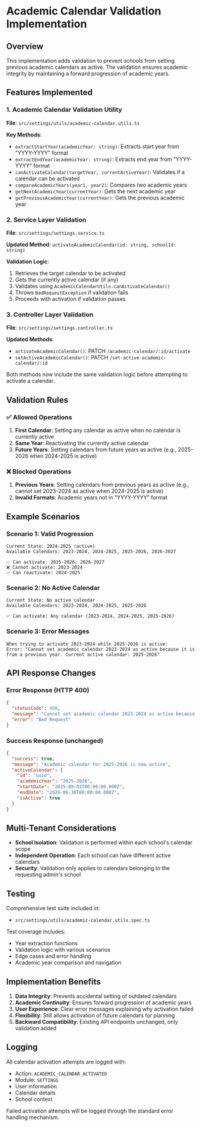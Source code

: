 # Academic Calendar Validation Implementation

## Overview
This implementation adds validation to prevent schools from setting previous academic calendars as active. The validation ensures academic integrity by maintaining a forward progression of academic years.

## Features Implemented

### 1. Academic Calendar Validation Utility
**File**: `src/settings/utils/academic-calendar.utils.ts`

**Key Methods**:
- `extractStartYear(academicYear: string)`: Extracts start year from "YYYY-YYYY" format
- `extractEndYear(academicYear: string)`: Extracts end year from "YYYY-YYYY" format
- `canActivateCalendar(targetYear, currentActiveYear)`: Validates if a calendar can be activated
- `compareAcademicYears(year1, year2)`: Compares two academic years
- `getNextAcademicYear(currentYear)`: Gets the next academic year
- `getPreviousAcademicYear(currentYear)`: Gets the previous academic year

### 2. Service Layer Validation
**File**: `src/settings/settings.service.ts`

**Updated Method**: `activateAcademicCalendar(id: string, schoolId: string)`

**Validation Logic**:
1. Retrieves the target calendar to be activated
2. Gets the currently active calendar (if any)
3. Validates using `AcademicCalendarUtils.canActivateCalendar()`
4. Throws `BadRequestException` if validation fails
5. Proceeds with activation if validation passes

### 3. Controller Layer Validation
**File**: `src/settings/settings.controller.ts`

**Updated Methods**:
- `activateAcademicCalendar()`: PATCH `/academic-calendar/:id/activate`
- `setActiveAcademicCalendar()`: PATCH `/set-active-academic-calendar/:id`

Both methods now include the same validation logic before attempting to activate a calendar.

## Validation Rules

### ✅ Allowed Operations
1. **First Calendar**: Setting any calendar as active when no calendar is currently active
2. **Same Year**: Reactivating the currently active calendar
3. **Future Years**: Setting calendars from future years as active (e.g., 2025-2026 when 2024-2025 is active)

### ❌ Blocked Operations
1. **Previous Years**: Setting calendars from previous years as active (e.g., cannot set 2023-2024 as active when 2024-2025 is active)
2. **Invalid Formats**: Academic years not in "YYYY-YYYY" format

## Example Scenarios

### Scenario 1: Valid Progression
```
Current State: 2024-2025 (active)
Available Calendars: 2023-2024, 2024-2025, 2025-2026, 2026-2027

✅ Can activate: 2025-2026, 2026-2027
❌ Cannot activate: 2023-2024
✅ Can reactivate: 2024-2025
```

### Scenario 2: No Active Calendar
```
Current State: No active calendar
Available Calendars: 2023-2024, 2024-2025, 2025-2026

✅ Can activate: Any calendar (2023-2024, 2024-2025, 2025-2026)
```

### Scenario 3: Error Messages
```
When trying to activate 2023-2024 while 2025-2026 is active:
Error: "Cannot set academic calendar 2023-2024 as active because it is from a previous year. Current active calendar: 2025-2026"
```

## API Response Changes

### Error Response (HTTP 400)
```json
{
  "statusCode": 400,
  "message": "Cannot set academic calendar 2023-2024 as active because it is from a previous year. Current active calendar: 2025-2026",
  "error": "Bad Request"
}
```

### Success Response (unchanged)
```json
{
  "success": true,
  "message": "Academic calendar for 2025-2026 is now active",
  "activeCalendar": {
    "id": "uuid",
    "academicYear": "2025-2026",
    "startDate": "2025-09-01T00:00:00.000Z",
    "endDate": "2026-06-30T00:00:00.000Z",
    "isActive": true
  }
}
```

## Multi-Tenant Considerations

- **School Isolation**: Validation is performed within each school's calendar scope
- **Independent Operation**: Each school can have different active calendars
- **Security**: Validation only applies to calendars belonging to the requesting admin's school

## Testing

Comprehensive test suite included in:
- `src/settings/utils/academic-calendar.utils.spec.ts`

Test coverage includes:
- Year extraction functions
- Validation logic with various scenarios
- Edge cases and error handling
- Academic year comparison and navigation

## Implementation Benefits

1. **Data Integrity**: Prevents accidental setting of outdated calendars
2. **Academic Continuity**: Ensures forward progression of academic years
3. **User Experience**: Clear error messages explaining why activation failed
4. **Flexibility**: Still allows activation of future calendars for planning
5. **Backward Compatibility**: Existing API endpoints unchanged, only validation added

## Logging

All calendar activation attempts are logged with:
- Action: `ACADEMIC_CALENDAR_ACTIVATED`
- Module: `SETTINGS`
- User information
- Calendar details
- School context

Failed activation attempts will be logged through the standard error handling mechanism.
